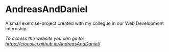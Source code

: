 # AndreasAndDaniel
A small exercise-project created with my collegue in our Web Development internship.

*To access the website you can go to: https://ciocolici.github.io/AndreasAndDaniel/* 
